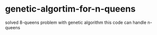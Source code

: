 # genetic-algortim-for-n-queens

solved 8-queens problem with genetic algorithm
this code can handle n-queens
